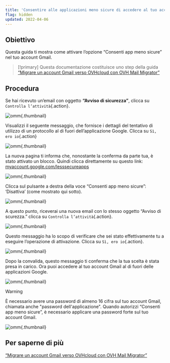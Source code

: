```yaml
---
title: 'Consentire alle applicazioni meno sicure di accedere al tuo account Gmail'
flag: hidden
updated: 2022-04-06
---
```


## Obiettivo

Questa guida ti mostra come attivare l’opzione “Consenti app meno sicure” nel tuo account Gmail.

> [!primary]
> Questa documentazione costituisce uno step della guida
> [“Migrare un account Gmail verso OVHcloud con OVH Mail Migrator”](/pages/web_cloud/email_and_collaborative_solutions/migrating/migrate_gmail_to_ovhcloud_by_omm)

## Procedura

Se hai ricevuto un’email con oggetto **“Avviso di sicurezza”**, clicca su `Controlla l’attività`{.action}.

![omm](images/OMM-gmail-security-01.png){.thumbnail}

Visualizzi il seguente messaggio, che fornisce i dettagli del tentativo di utilizzo di un protocollo al di fuori dell’applicazione Google. Clicca su `Sì, ero io`{.action}

![omm](images/OMM-gmail-security-02.png){.thumbnail}

La nuova pagina ti informa che, nonostante la conferma da parte tua, è stato attivato un blocco. Quindi clicca direttamente su questo link: [myaccount.google.com/lesssecureapps](https://myaccount.google.com/lesssecureapps)

![omm](images/OMM-gmail-security-03.png){.thumbnail}

Clicca sul pulsante a destra della voce “Consenti app meno sicure”: ‘Disattiva’ (come mostrato qui sotto).

![omm](images/OMM-gmail-security-04.png){.thumbnail}

A questo punto, riceverai una nuova email con lo stesso oggetto “Avviso di scurezza.” clicca su `Controlla l’attività`{.action}.

![omm](images/OMM-gmail-security-05.png){.thumbnail}

Questo messaggio ha lo scopo di verificare che sei stato effettivamente tu a eseguire l’operazione di attivazione. Clicca su `Sì, ero io`{.action}.

![omm](images/OMM-gmail-security-06.png){.thumbnail}

Dopo la convalida, questo messaggio ti conferma che la tua scelta è stata presa in carico. Ora puoi accedere al tuo account Gmail al di fuori delle applicazioni Google.

![omm](images/OMM-gmail-security-07.png){.thumbnail}

> [!warning]
>
> È necessario avere una password di almeno 16 cifra sul tuo account Gmail, chiamata anche "password dell'applicazione". Quando autorizzi “Consenti app meno sicure”, è necessario applicare una password forte sul tuo account Gmail.
>
> ![omm](images/OMM-gmail-security-08.png){.thumbnail}
>

## Per saperne di più

[“Migrare un account Gmail verso OVHcloud con OVH Mail Migrator”](/pages/web_cloud/email_and_collaborative_solutions/migrating/migrate_gmail_to_ovhcloud_by_omm)
